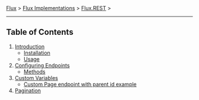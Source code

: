 ﻿<span class="breadcrumbs">
    <a href="../">Flux</a> &gt;
    <a href="../04.implementations.html">Flux Implementations</a> &gt;
    <a href="./">Flux.REST</a> &gt;
</span>

---

## Table of Contents

1. [Introduction](01.introduction.md)
   - [Installation](01.introduction.md#installation)
   - [Usage](01.introduction.md#usage)
2. [Configuring Endpoints](02.endpoints.md)
   - [Methods](02.endpoints.md#methods)
3. [Custom Variables](03.variables.md)
   - [Custom Page endpoint with parent id example](03.variables.md#custom-page-endpoint-with-parent-id-example)
4. [Pagination](04.pagination.md)